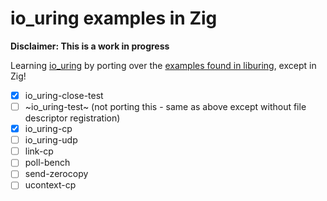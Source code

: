 # io_uring examples in Zig

**Disclaimer: This is a work in progress**

Learning [io_uring](https://unixism.net/loti/what_is_io_uring.html) by porting over the [examples found in liburing](https://github.com/axboe/liburing), except in Zig!

- [x] io_uring-close-test
- [ ] ~io_uring-test~ (not porting this - same as above except without file descriptor registration)
- [x] io_uring-cp
- [ ] io_uring-udp
- [ ] link-cp
- [ ] poll-bench
- [ ] send-zerocopy
- [ ] ucontext-cp
